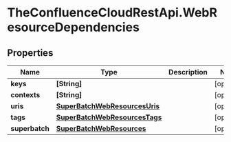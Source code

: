 # TheConfluenceCloudRestApi.WebResourceDependencies

## Properties
Name | Type | Description | Notes
------------ | ------------- | ------------- | -------------
**keys** | **[String]** |  | [optional] 
**contexts** | **[String]** |  | [optional] 
**uris** | [**SuperBatchWebResourcesUris**](SuperBatchWebResourcesUris.md) |  | [optional] 
**tags** | [**SuperBatchWebResourcesTags**](SuperBatchWebResourcesTags.md) |  | [optional] 
**superbatch** | [**SuperBatchWebResources**](SuperBatchWebResources.md) |  | [optional] 
